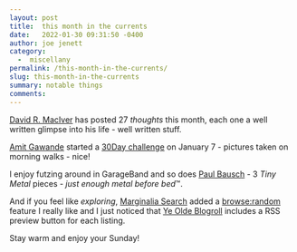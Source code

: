 ```yaml
---
layout: post
title:  this month in the currents
date:   2022-01-30 09:31:50 -0400
author: joe jenett
category:
  -  miscellany
permalink: /this-month-in-the-currents/
slug: this-month-in-the-currents
summary: notable things
comments: 
---
```

[David R. MacIver](https://notebook.drmaciver.com/) has posted 27 _thoughts_ this month, each one a well written glimpse into his life - well written stuff.

[Amit Gawande](https://www.amitgawande.com/) started a [30Day challenge](https://www.amitgawande.com/categories/30day/) on January 7 - pictures taken on morning walks - nice!

I enjoy futzing around in GarageBand and so does [Paul Bausch](https://www.onfocus.com/2022/01/8293/music-tiny-metal) - 3 _Tiny Metal_ pieces - _just enough metal before bed_™.

And if you feel like _exploring_, [Marginalia Search](https://search.marginalia.nu/) added a [browse:random](https://search.marginalia.nu/explore/random) feature I really like and I just noticed that [Ye Olde Blogroll](https://blogroll.org/) includes a RSS preview button for each listing.

Stay warm and enjoy your Sunday!

<a href="https://brid.gy/publish/twitter"></a>
<data class="p-bridgy-omit-link" value="false"></data>